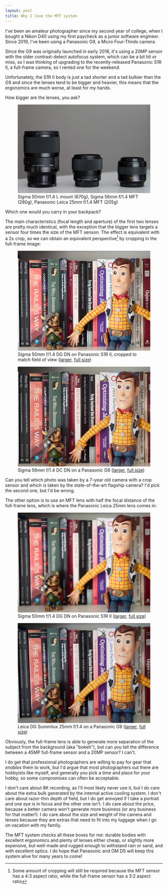 ```yaml
---
layout: post
title: Why I love the MFT system
---
```


I've been an amateur photographer since my second year of college, when I bought a Nikon D40 using my first paycheck as a junior software engineer. Since 2019, I've been using a Panasonic G9, a Micro Four-Thirds camera.

Since the G9 was originally launched in early 2018, it's using a 20MP sensor with the older contrast-detect autofocus system, which can be a bit hit or miss, so I was thinking of upgrading to the recently-released Panasonic S1R II, a full-frame camera, so I rented one for the weekend.

Unfortunately, the S1R II body is just a tad shorter and a tad bulkier than the G9 and since the lenses tend to be bigger and heavier, this means that the ergonomics are much worse, at least for my hands.

How bigger are the lenses, you ask? 

<figure>
  <img src="/assets/img/2025/full-frame-vs-mft-lenses.jpg" alt="Sigma 50mm FF, Sigma 56mm MFT, and Panasonic Leica 25mm MFT">
    <figcaption>Sigma 50mm f/1.4 L mount (670g), Sigma 56mm f/1.4 MFT (280g), Panasonic Leica 25mm f/1.4 MFT (205g)</figcaption>
</figure>

Which one would you carry in your backpack?

The main characteristics (focal length and aperture) of the first two lenses are pretty much identical, with the exception that the bigger lens targets a sensor four times the size of the MFT senson. The effect is equivalent with a 2x crop, so we can obtain an equivalent perspective[^1] by cropping in the full-frame image:

<figure>
    <img src="/assets/img/2025/ff-sigma-cropped-thumb.jpg" alt="Cropped photo with a Sigma 50mm f/1.4 on a Panasonic S1R II">
    <figcaption>Sigma 50mm f/1.4 DG DN on Panasonic S1R II, cropped to match field of view (<a href="/assets/img/2025/ff-sigma-cropped-large.jpg">larger</a>, <a href="/assets/img/2025/ff-sigma-cropped-full.jpg">full size</a>)</figcaption>
</figure>

<figure>
    <img src="/assets/img/2025/mft-sigma-thumb.jpg" alt="Sigma 56mmm f/1.4 DC DN on a Panasonic G9">
    <figcaption>Sigma 56mm f/1.4 DC DN on a Panasonic G9 (<a href="/assets/img/2025/mft-sigma-large.jpg">larger</a>, <a href="/assets/img/2025/mft-sigma-full.jpg">full size</a>)</figcaption>
</figure>

Can you tell which photo was taken by a 7-year old camera with a crop sensor and which is taken by the state-of-the-art flagship camera? I'd pick the second one, but I'd be wrong.

The other option is to use an MFT lens with half the focal distance of the full-frame lens, which is where the Panasonic Leica 25mm lens comes in:


<figure>
    <img src="/assets/img/2025/ff-sigma-thumb.jpg" alt="Sigma 50mm f/1.4 on a Panasonic S1R II">
    <figcaption>Sigma 50mm f/1.4 DG DN on Panasonic S1R II (<a href="/assets/img/2025/ff-sigma-large.jpg">larger</a>, <a href="/assets/img/2025/ff-sigma-full.jpg">full size</a>)</figcaption>
</figure>

<figure>
    <img src="/assets/img/2025/mft-panaleica-thumb.jpg" alt="Leica DG Summilux 25mm f/1.4 on a Panasonic G9">
    <figcaption>Leica DG Summilux 25mm f/1.4 on a Panasonic G9 (<a href="/assets/img/2025/mft-panaleica-large.jpg">larger</a>, <a href="/assets/img/2025/mft-panaleica-full.jpg">full size</a>)</figcaption>
</figure>

Obviously, the full-frame lens is able to generate more separation of the subject from the background (aka "bokeh"), but can you tell the difference between a 45MP full-frame sensor and a 20MP sensor? I can't.

I do get that professional photographers are willing to pay for gear that *enables* them to work, but I'd argue that most photographers out there are hobbyists like myself, and generally you pick a time and place for your hobby, so some compromises can often be acceptable.

I don't care about 8K recording, as I'll most likely never use it, but I do care about the extra bulk generated by the internal active cooling system. I don't care about razor-thin depth of field, but I do get annoyed if I take a portrait and one eye is in focus and the other one isn't. I do care about the price, because a better camera won't generate more business (or any business for that matter!). I do care about the size and weight of the camera and lenses because they are extras that need to fit into my luggage when I go on vacation with my family.

The MFT system checks all these boxes for me: durable bodies with excellent ergonomics and plenty of lenses either cheap, or slightly more expensive, but well-made and rugged enough to withstand rain or sand, and with excellent optics. I do hope that Panasonic and OM DS will keep this system alive for many years to come!

[^1]: Some amount of cropping will still be required because the MFT sensor has a 4:3 aspect ratio, while the full-frame sensor has a 3:2 aspect ratio